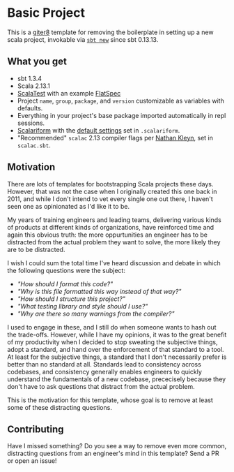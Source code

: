 # Basic Project

This is a [giter8](http://www.foundweekends.org/giter8/index.html) template for removing
the boilerplate in setting up a new scala project, invokable via
[`sbt new`](https://www.scala-sbt.org/1.x/docs/sbt-new-and-Templates.html) since sbt 0.13.13.

## What you get

* sbt 1.3.4
* Scala 2.13.1
* [ScalaTest](http://www.scalatest.org/) with an example [FlatSpec](http://www.scalatest.org/user_guide/selecting_a_style)
* Project `name`, `group`, `package`, and `version` customizable as variables with defaults.
* Everything in your project's base package imported automatically in repl sessions.
* [Scalariform](http://scala-ide.org/scalariform/) with the [default settings](https://github.com/scala-ide/scalariform/blob/master/formatterPreferences.properties) set in `.scalariform`.
* "Recommended" `scalac` 2.13 compiler flags per [Nathan Kleyn](https://nathankleyn.com/2019/05/13/recommended-scalac-flags-for-2-13/), set in `scalac.sbt`.

## Motivation

There are lots of templates for bootstrapping Scala projects these days. However, that was not the case when I originally created this one back in 2011, and while I don't intend to vet every single one out there, I haven't seen one as opinionated as I'd like it to be.

My years of training engineers and leading teams, delivering various kinds of products at different kinds of organizations, have reinforced time and again this obvious truth: the more oppurtunities an engineer has to be distracted from the actual problem they want to solve, the more likely they are to be distracted.

I wish I could sum the total time I've heard discussion and debate in which the following questions were the subject:

* _"How should I format this code?"_
* _"Why is this file formatted this way instead of that way?"_
* _"How should I structure this project?"_
* _"What testing library and style should I use?"_
* _"Why are there so many warnings from the compiler?"_

I used to engage in these, and I still do when someone wants to hash out the trade-offs. However, while I have my opinions, it was to the great benefit of my productivity when I decided to stop sweating the subjective things, adopt a standard, and hand over the enforcement of that standard to a tool. At least for the subjective things, a standard that I don't necessarily prefer is better than no standard at all. Standards lead to consistency across codebases, and consistency generally enables engineers to quickly understand the fundamentals of a new codebase, prececisely because they don't have to ask questions that distract from the actual problem.

This is the motivation for this template, whose goal is to remove at least some of these distracting questions.

## Contributing

Have I missed something? Do you see a way to remove even more common, distracting questions from an engineer's mind in this template? Send a PR or open an issue!
